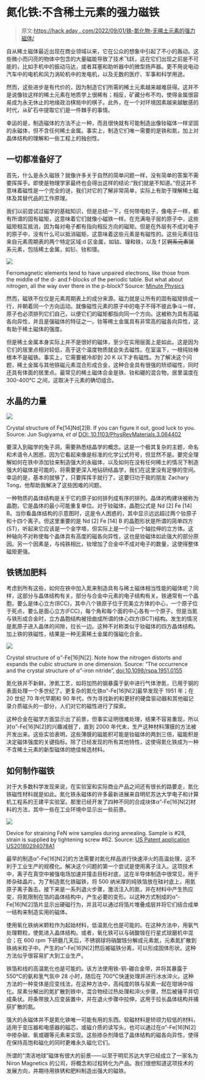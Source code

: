 # 氮化铁:不含稀土元素的强力磁铁

> 原文:[https://hack aday . com/2022/09/01/铁-氮化物-无稀土元素的强力磁体/](https://hackaday.com/2022/09/01/iron-nitrides-powerful-magnets-without-the-rare-earth-elements/)

自从稀土磁体最近出现在商业领域以来，它在公众的想象中引起了不小的轰动。这些微小而闪亮的物体中包含的大量磁能导致了技术飞跃，这在它们出现之前是不可能的，比如手机中的振动马达，或者耳塞和助听器中的微型扬声器。更不用说电动汽车中的电机和风力涡轮机中的发电机，以及无数的医疗、军事和科学用途。

然而，这些进步是有代价的，因为制造它们所需的稀土元素越来越难获得。这并不是说像钕这样的稀土元素在地质学上很稀有；相反，矿藏分布不均，使得金属很容易成为永无休止的地缘政治棋局中的棋子。此外，在一个对环境因素越来越敏感的时代，从矿石中提取它们是一件棘手的事情。

幸运的是，制造磁体的方法不止一种，而且很快就有可能制造出像钕磁体一样坚固的永磁体，但不含任何稀土金属。事实上，制造它们唯一需要的是铁和氮，加上对晶体结构的理解和一些工程上的独创性。

## 一切都准备好了

首先，什么是永久磁铁？就像许多关于自然的简单问题一样，没有简单的答案不需要挥挥手。即使是物理学家最终也会得出这样的结论:“我们就是不知道。”但这并不意味着磁性是一个完全的谜，我们对它的了解非常简单，实际上有助于理解稀土磁体及其替代品的工作原理。

我们以前尝试过磁学的基础知识，但是总结一下，任何带电粒子，像电子一样，都有所谓的固有磁矩，这意味着它们就像小磁铁一样。在充满电子层的原子中，这些磁矩相互抵消，因为每对电子都有指向相反方向的磁矩。但是在外层有不成对电子的原子中，没有什么可以抵消磁矩，这意味着这些元素是有磁性的。这些元素往往来自元素周期表的两个特定区域:d 区金属，如钴、镍和铁，以及 f 区~~锕系元素~~镧系元素，包括稀土金属，如钐、钕和镨。

[![](../Images/428da9901ba809a3f0499db860ba57c3.png)](https://hackaday.com/wp-content/uploads/2015/11/periodic-table.png)

Ferromagnetic elements tend to have unpaired electrons, like those from the middle of the d- and f-blocks of the periodic table. But what about nitrogen, all the way over there in the p-block? Source: [Minute Physics](https://www.youtube.com/watch?v=hFAOXdXZ5TM)

然而，磁铁不仅仅是元素周期表上的成分来源。磁力就是让所有的固有磁矩排成一行，并朝着同一个方向运动。就像磁性元素的原子中的电子不得不彼此争斗一样，原子也必须排列它们自己，以便它们的磁矩都指向同一个方向。这被称为具有高磁各向异性，并且是强磁体的特征之一。钕等稀土金属具有非常高的磁各向异性，这有助于稀土磁体的强度。

但是稀土金属本身实际上并不是很好的磁体，至少在实用层面上是如此。这是因为它们的居里点相对较低，高于这个温度物质就会失去磁性。在室温下，一根纯钕棒根本不是磁铁。事实上，它需要被冷却到 20 K 以下才有磁性。为了解决这个问题，稀土金属与其他铁磁元素混合形成合金，这种合金具有很强的矫顽磁性，同时还具有体面的居里点。最常见的稀土磁体合金是铁、钕和硼的混合物，居里温度在 300-400°C 之间，这取决于元素的确切组合。

## 水晶的力量

![](../Images/95e1067301d74c00e3a67fa142c11c0f.png)

Crystal structure of Fe[14]Nd[2]B. If you can figure it out, good luck to you. Source: Jun Sugiyama, *et al* [DOI: 10.1103/PhysRevMaterials.3.064402](https://www.researchgate.net/publication/333584271_Magnetic_moment_of_rare-earth_elements_in_R2Fe14B_estimated_with_mSR)

要深入到磁学的兔子洞，需要熟悉结晶学的概念。这是一个极其复杂的主题，命名和术语令人困惑，因为它看起来像是标准的化学公式符号，但显然不是。要完全理解如何在铁中添加钕来制造强大的永磁体，以及如何在没有任何稀土的情况下制造强大的磁体是可能的，将需要更深入地钻研结晶学，我们在这里没有足够的空间。幸运的是，基本的就够了，只要挥挥手就行了。这要归功于我的朋友 Zachary Tong，他帮助我解决了这些困难的问题。

一种物质的晶体结构是关于它的原子如何排列成有序的排列。晶体的构建块被称为晶胞，它是晶体的最小可能重复单位。对于钕磁体，晶胞公式是 Nd [2] Fe [14] B。当你看晶体结构的示意图时，这是令人困惑的，其中显示远远超过两个钕原子和十四个离子。但这里重要的是 Nd [2] Fe [14] B 的晶胞形状是所谓的简单四方(ST)，听起来它应该是一个金字塔，但实际上是一个沿一个轴拉伸的立方体。这种轴向不对称使每个晶体具有高度的磁各向异性，这也是钕磁体如此强大的部分原因。另一个因素是，与纯铁相比，钕增加了合金中不成对电子的数量，这使得整体磁矩更强。

## 铁锈加肥料

考虑到所有这些，如何在铁中加入氮来制造具有与稀土磁体相当性能的磁体呢？同样，这部分与晶体结构有关，部分与合金中元素的电子结构有关。铁通常有一个晶胞，要么是体心立方(BCC)，其中八个铁原子位于完美立方体的中心，一个原子位于死点，要么是面心立方(FCC)，每个角和每个面的中心各有一个原子。但是当氮与铁形成合金时，立方晶胞结构被扭曲成所谓的体心四方(BCT)结构。发生的情况是氮原子进入晶体的间隙，拉长一边。这种不对称类似于钕磁体的四方晶体结构。加上铁的铁磁性，结果是一种无需稀土金属的强磁化合金。

![](../Images/6ed43d44629e7905483ddc4efe84be4c.png)

Crystal structure of α”-Fe[16]N[2]. Note how the nitrogen distorts and expands the cubic structure in one dimension. Source: “The occurrence and the crystal structure of α”-iron nitride”, [doi:10.1098/rspa.1951.0155](https://doi.org/10.1098/rspa.1951.0155)

氮化铁并不新鲜。渗氮工艺，如将加热的钢暴露于氨中进行气体渗氮，已用于钢的表面处理一个多世纪了。更复杂的氮化铁α”-Fe[16]N[2]最早发现于 1951 年；在 20 世纪 70 年代早期和 90 年代，作为寻找新的和更好的硬盘驱动器和其他磁记录介质磁头的一部分，人们对它的磁性进行了探索。

这种合金在磁学方面显示出了前景，但事实证明很难处理，结果不容易重现，所以对α”-Fe[16]N[2]的兴趣减弱了，直到 2000 年代末，生产这种材料薄膜的方法被开发出来。这些实验表明，这些薄膜的磁能积可能是钕磁体的两到三倍，磁能积是决定磁体强度的关键指标。除了已经发现的所有其他特性，这使得氮化铁成为一种不含稀土元素的新型磁体的绝佳候选材料。

## 如何制作磁铁

对于大多数科学发现来说，在实验室和实际商业产品之间还有很长的路要走，氮化铁磁性材料就是如此。氮化铁永磁体的许多最新进展来自明尼苏达大学电子和计算机工程系的王建平实验室。那里已经开发了四种不同的合成块体α”-Fe[16]N[2]材料的方法，其中一些在工业环境中显示出一些前景。

![](../Images/3de560fcbc123df2043ea3a8f76d6561.png)

Device for straining FeN wire samples during annealing. Sample is #28, strain is supplied by tightening screw #62\. Source: [US Patent application US20180294078A1](https://patents.google.com/patent/US20180294078A1)

最早的制造α”-Fe[16]N[2]的方法需要对氮化样品进行快速淬火的高温处理，这不利于工业生产的规模化。解决这个问题的第一个尝试是使用离子注入。这项技术中，离子在真空中被强电场加速并撞击目标衬底，这在半导体制造中很常见，用于掺杂硅晶片。为了制造氮化铁磁铁，将 500 纳米厚的纯铁箔放在硅衬底上，用氮原子离子轰击。接下来是一系列退火步骤，激活注入的氮，并在材料中产生热应变，将氮限制在箔的晶体结构中，产生必要的变形。以这种方式制成的α”-Fe[16]N[2]箔片显示出硬磁行为，并且可以通过将箔片堆叠成层并将它们结合成单一结构来制造实用的磁体。

使用氧化铁纳米颗粒作为起始材料，低温氮化也是可能的。在这种方法中，用氨气处理颗粒，使氮进入晶体结构。或者，氧化铁可以与硝酸铵在行星式球磨机中混合；在 600 rpm 下研磨几天后，不锈钢球将硝酸铵分解成元素氮，元素氮扩散到铁纳米粒子中。产生的α”-Fe[16]N[2]然后被磁铁分离，可以形成固体形状。这种方法似乎很容易扩大到工业生产。

铁箔和线的高温氮化也是可能的。该方法使用铁-铜-硼合金带，并将其暴露于 550℃的氨和氢气氛中 28 小时，随后在 700℃快速处理并进行冰水淬火。这种方法的一种变体是应变线法，在这种方法中，高纯度的铁与尿素一起在坩埚中熔化。尿素分解出的氮扩散到铁中，混合物经过热处理和淬火步骤，然后被锤平并切成条状。将条带放入应变装置中，并在退火步骤中拉伸，这用于拉长晶体结构并捕获扩散的氮。

强大的永磁体并不是氮化铁唯一可能有用的东西。软磁材料是矫顽力较低的材料，适用于变压器和电感器的磁芯，或磁介质的读写头，也可以通过在α”-Fe[16]N[2]中掺杂碳、氧或硼等元素来实现。这些掺杂剂降低了晶体结构的磁各向异性，使得在保持高饱和磁化的同时更难永久磁化它们。

所谓的“清洁地球”磁体有很大的前景——以至于明尼苏达大学已经成立了一家名为 Niron Magnetics 的公司，将概念和过程转化为产品。我们很想知道这项技术的发展方向，并期待用铁锈和肥料制造出强大的磁铁。